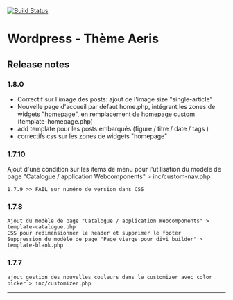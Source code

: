 [![Build Status](https://travis-ci.org/Automattic/_s.svg?branch=master)](https://travis-ci.org/Automattic/_s)

Wordpress - Thème Aeris 
===

## Release notes
### 1.8.0

- Correctif sur l'image des posts: ajout de l'image size "single-article"
- Nouvelle page d'accueil par défaut home.php, intégrant les zones de widgets "homepage", en remplacement de homepage custom (template-homepage.php)
- add template pour les posts embarqués (figure / titre / date / tags )
- correctifs css sur les zones de widgets "homepage"


### 1.7.10

Ajout d'une condition sur les items de menu pour l'utilisation du modèle de page "Catalogue / application Webcomponents" > inc/custom-nav.php

    1.7.9 >> FAIL sur numéro de version dans CSS

### 1.7.8

    Ajout du modèle de page "Catalogue / application Webcomponents" > template-catalogue.php
    CSS pour redimensionner le header et supprimer le footer
    Suppression du modèle de page "Page vierge pour divi builder" > template-blank.php

### 1.7.7

    ajout gestion des nouvelles couleurs dans le customizer avec color picker > inc/customizer.php


---------------


